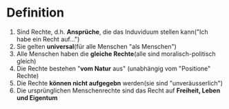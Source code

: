 # Definition
1. Sind Rechte, d.h. **Ansprüche**, die das Induviduum stellen kann("Ich habe ein Recht auf...")
2. Sie gelten **universal**(für alle Menschen "als Menschen")
3. Alle Menschen haben die **gleiche Rechte**(alle sind moralisch-politisch gleich)
4. Die Rechte bestehen "**vom Natur** aus" (unabhängig vom "Positione" Rechte)
5. Die Rechte **können nicht aufgegebn** werden(sie sind "unveräusserlich")
6. Die ursprünglichen Menschenrechte sind das Recht auf **Freiheit, Leben und Eigentum**

